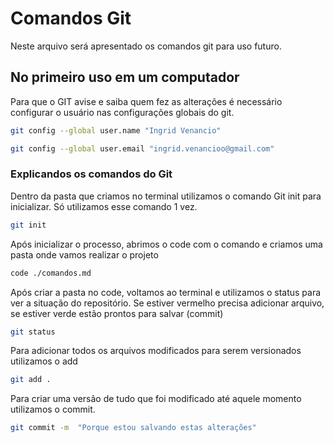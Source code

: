# Comandos Git
Neste arquivo será apresentado os comandos git para uso futuro.

## No primeiro uso em um computador
Para que o GIT avise e saiba quem fez as alterações é necessário configurar o usuário nas configurações globais do git.
```bash
git config --global user.name "Ingrid Venancio"

git config --global user.email "ingrid.venancioo@gmail.com"
```

### Explicandos os comandos do Git
Dentro da pasta que criamos no terminal utilizamos o comando Git init para inicializar. Só utilizamos esse comando 1 vez.
```bash
git init
```
Após inicializar o processo, abrimos o code com o comando e criamos uma pasta onde vamos realizar o projeto
```bash
code ./comandos.md
```
Após criar a pasta no code, voltamos ao terminal e utilizamos o status para ver a situação do repositório. Se estiver vermelho  precisa adicionar arquivo, se estiver verde estão prontos para salvar (commit)
```bash
git status
```
Para adicionar todos os arquivos modificados para serem versionados utilizamos o add
```bash
git add .
```

Para criar uma versão de tudo que foi modificado até aquele momento utilizamos o commit. <br>
```bash
git commit -m  "Porque estou salvando estas alterações"
````

